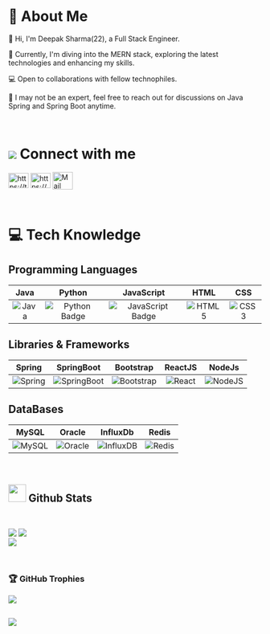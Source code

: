 # 🌅 About Me
👋  Hi, I'm Deepak Sharma(22), a Full Stack Engineer.

🚀 Currently, I'm diving into the MERN stack, exploring the latest technologies and enhancing my skills.

💻 Open to collaborations with fellow technophiles.

🌱 I may not be an expert, feel free to reach out for discussions on Java Spring and Spring Boot anytime.

<br>

# <img src="https://img.icons8.com/?size=24&id=2103&format=png"/><span> Connect with me</span>

<p align="left">
<a href="https://twitter.com/Deepak00_Sh" target="blank"><img align="center" src="https://logowik.com/content/uploads/images/twitter-x5265.logowik.com.webp" alt="https://twitter.com/deepak00_sh" height="30" width="40" margin-right:10px;" /></a>
<a href="https://www.linkedin.com/in/deepak-sharma-401004201/" target="blank"><img align="center" src="https://raw.githubusercontent.com/rahuldkjain/github-profile-readme-generator/master/src/images/icons/Social/linked-in-alt.svg" alt="https://www.linkedin.com/in/deepak-sharma-401004201/" height="30" width="40" /></a>
<a href="mailto:youcansend2ds@gmail.com" target="blank"><img align="center" src="https://img.icons8.com/?size=300&id=9rAH3aJTe5Vu&format=png" alt="Mail" height="35" width="40" /></a><br> 
</p>
 <br>
 
# 💻 Tech Knowledge 

## Programming Languages
| Java | Python | JavaScript | HTML | CSS | 
|:----:|:------:|:----------:|:----------:| :----------:|
| ![Java](https://img.shields.io/badge/java-%23ED8B00.svg?style=for-the-badge&logo=openjdk&logoColor=white)| ![Python Badge](https://img.shields.io/badge/python-3670A0?style=for-the-badge&logo=python&logoColor=ffdd54) | ![JavaScript Badge](https://img.shields.io/badge/javascript-%23323330.svg?style=for-the-badge&logo=javascript&logoColor=%23F7DF1E) | ![HTML5](https://img.shields.io/badge/html5-%23E34F26.svg?style=for-the-badge&logo=html5&logoColor=white) | ![CSS3](https://img.shields.io/badge/css3-%231572B6.svg?style=for-the-badge&logo=css3&logoColor=white)|

## Libraries & Frameworks

| Spring | SpringBoot | Bootstrap | ReactJS | NodeJs |
|:------:|:-----:|:-----:|:------:|:------:|
| ![Spring](https://img.shields.io/badge/spring-%236DB33F.svg?style=for-the-badge&logo=spring&logoColor=white) | ![SpringBoot](https://img.shields.io/badge/springboot-%236DB33F.svg?style=for-the-badge&logo=springboot&logoColor=white) | ![Bootstrap](https://img.shields.io/badge/bootstrap-%238511FA.svg?style=for-the-badge&logo=bootstrap&logoColor=white) | ![React](https://img.shields.io/badge/react-%2320232a.svg?style=for-the-badge&logo=react&logoColor=%2361DAFB) | ![NodeJS](https://img.shields.io/badge/node.js-6DA55F?style=for-the-badge&logo=node.js&logoColor=white)|

## DataBases

| MySQL | Oracle | InfluxDb | Redis |
|:------:|:-----:|:-----:|:-----:|
|![MySQL](https://img.shields.io/badge/mysql-%2300f.svg?style=for-the-badge&logo=mysql&logoColor=white)| ![Oracle](https://img.shields.io/badge/oracle-%2000f.svg?style=for-the-badge&logo=oracle&logoColor=red) | ![InfluxDB](https://img.shields.io/badge/InfluxDB-22ADF6?style=for-the-badge&logo=InfluxDB&logoColor=white)| ![Redis](https://img.shields.io/badge/redis-%23DD0031.svg?style=for-the-badge&logo=redis&logoColor=white)|
<br>

## <img src="https://media.giphy.com/media/iY8CRBdQXODJSCERIr/giphy.gif" width="35"><b> Github Stats </b>
<br>

![](https://github-readme-stats.vercel.app/api?username=Deepak00-Sh&theme=radical&hide_border=true&include_all_commits=true&count_private=true)
![](https://github-readme-streak-stats.herokuapp.com/?user=Deepak00-Sh&theme=radical&hide_border=true)<br/>
![](https://github-readme-stats.vercel.app/api/top-langs/?username=Deepak00-Sh&theme=radical&hide_border=true&include_all_commits=true&count_private=true&layout=compact)



<br>
<h3 align="left">🏆 GitHub Trophies </h3>

![](https://github-profile-trophy.vercel.app/?username=Deepak00-Sh&theme=radical&no-frame=false&no-bg=true&margin-w=4)

## 
[![](https://visitcount.itsvg.in/api?id=Deepak00-Sh&label=Almost%20there&color=1&icon=0&pretty=false)](https://visitcount.itsvg.in)

